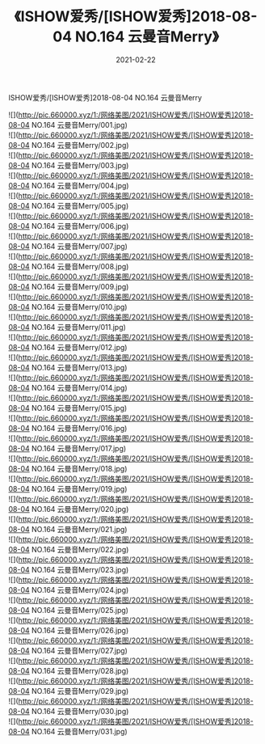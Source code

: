 ﻿---
layout: post
title:  《ISHOW爱秀/[ISHOW爱秀]2018-08-04 NO.164 云曼音Merry》
date:   2021-02-22
img: http://pic.660000.xyz/1:/网络美图/2021/ISHOW爱秀/[ISHOW爱秀]2018-08-04 NO.164 云曼音Merry/000.jpg
categories: [美女, 清纯, 唯美]
---

ISHOW爱秀/[ISHOW爱秀]2018-08-04 NO.164 云曼音Merry

 ![](http://pic.660000.xyz/1:/网络美图/2021/ISHOW爱秀/[ISHOW爱秀]2018-08-04 NO.164 云曼音Merry/001.jpg) <br>![](http://pic.660000.xyz/1:/网络美图/2021/ISHOW爱秀/[ISHOW爱秀]2018-08-04 NO.164 云曼音Merry/002.jpg) <br>![](http://pic.660000.xyz/1:/网络美图/2021/ISHOW爱秀/[ISHOW爱秀]2018-08-04 NO.164 云曼音Merry/003.jpg) <br>![](http://pic.660000.xyz/1:/网络美图/2021/ISHOW爱秀/[ISHOW爱秀]2018-08-04 NO.164 云曼音Merry/004.jpg) <br>![](http://pic.660000.xyz/1:/网络美图/2021/ISHOW爱秀/[ISHOW爱秀]2018-08-04 NO.164 云曼音Merry/005.jpg) <br>![](http://pic.660000.xyz/1:/网络美图/2021/ISHOW爱秀/[ISHOW爱秀]2018-08-04 NO.164 云曼音Merry/006.jpg) <br>![](http://pic.660000.xyz/1:/网络美图/2021/ISHOW爱秀/[ISHOW爱秀]2018-08-04 NO.164 云曼音Merry/007.jpg) <br>![](http://pic.660000.xyz/1:/网络美图/2021/ISHOW爱秀/[ISHOW爱秀]2018-08-04 NO.164 云曼音Merry/008.jpg) <br>![](http://pic.660000.xyz/1:/网络美图/2021/ISHOW爱秀/[ISHOW爱秀]2018-08-04 NO.164 云曼音Merry/009.jpg) <br>![](http://pic.660000.xyz/1:/网络美图/2021/ISHOW爱秀/[ISHOW爱秀]2018-08-04 NO.164 云曼音Merry/010.jpg) <br>![](http://pic.660000.xyz/1:/网络美图/2021/ISHOW爱秀/[ISHOW爱秀]2018-08-04 NO.164 云曼音Merry/011.jpg) <br>![](http://pic.660000.xyz/1:/网络美图/2021/ISHOW爱秀/[ISHOW爱秀]2018-08-04 NO.164 云曼音Merry/012.jpg) <br>![](http://pic.660000.xyz/1:/网络美图/2021/ISHOW爱秀/[ISHOW爱秀]2018-08-04 NO.164 云曼音Merry/013.jpg) <br>![](http://pic.660000.xyz/1:/网络美图/2021/ISHOW爱秀/[ISHOW爱秀]2018-08-04 NO.164 云曼音Merry/014.jpg) <br>![](http://pic.660000.xyz/1:/网络美图/2021/ISHOW爱秀/[ISHOW爱秀]2018-08-04 NO.164 云曼音Merry/015.jpg) <br>![](http://pic.660000.xyz/1:/网络美图/2021/ISHOW爱秀/[ISHOW爱秀]2018-08-04 NO.164 云曼音Merry/016.jpg) <br>![](http://pic.660000.xyz/1:/网络美图/2021/ISHOW爱秀/[ISHOW爱秀]2018-08-04 NO.164 云曼音Merry/017.jpg) <br>![](http://pic.660000.xyz/1:/网络美图/2021/ISHOW爱秀/[ISHOW爱秀]2018-08-04 NO.164 云曼音Merry/018.jpg) <br>![](http://pic.660000.xyz/1:/网络美图/2021/ISHOW爱秀/[ISHOW爱秀]2018-08-04 NO.164 云曼音Merry/019.jpg) <br>![](http://pic.660000.xyz/1:/网络美图/2021/ISHOW爱秀/[ISHOW爱秀]2018-08-04 NO.164 云曼音Merry/020.jpg) <br>![](http://pic.660000.xyz/1:/网络美图/2021/ISHOW爱秀/[ISHOW爱秀]2018-08-04 NO.164 云曼音Merry/021.jpg) <br>![](http://pic.660000.xyz/1:/网络美图/2021/ISHOW爱秀/[ISHOW爱秀]2018-08-04 NO.164 云曼音Merry/022.jpg) <br>![](http://pic.660000.xyz/1:/网络美图/2021/ISHOW爱秀/[ISHOW爱秀]2018-08-04 NO.164 云曼音Merry/023.jpg) <br>![](http://pic.660000.xyz/1:/网络美图/2021/ISHOW爱秀/[ISHOW爱秀]2018-08-04 NO.164 云曼音Merry/024.jpg) <br>![](http://pic.660000.xyz/1:/网络美图/2021/ISHOW爱秀/[ISHOW爱秀]2018-08-04 NO.164 云曼音Merry/025.jpg) <br>![](http://pic.660000.xyz/1:/网络美图/2021/ISHOW爱秀/[ISHOW爱秀]2018-08-04 NO.164 云曼音Merry/026.jpg) <br>![](http://pic.660000.xyz/1:/网络美图/2021/ISHOW爱秀/[ISHOW爱秀]2018-08-04 NO.164 云曼音Merry/027.jpg) <br>![](http://pic.660000.xyz/1:/网络美图/2021/ISHOW爱秀/[ISHOW爱秀]2018-08-04 NO.164 云曼音Merry/028.jpg) <br>![](http://pic.660000.xyz/1:/网络美图/2021/ISHOW爱秀/[ISHOW爱秀]2018-08-04 NO.164 云曼音Merry/029.jpg) <br>![](http://pic.660000.xyz/1:/网络美图/2021/ISHOW爱秀/[ISHOW爱秀]2018-08-04 NO.164 云曼音Merry/030.jpg) <br>![](http://pic.660000.xyz/1:/网络美图/2021/ISHOW爱秀/[ISHOW爱秀]2018-08-04 NO.164 云曼音Merry/031.jpg) <br>